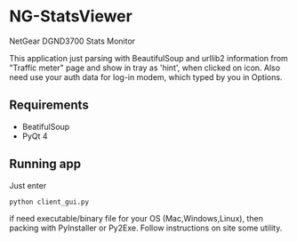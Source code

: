 NG-StatsViewer
==============

NetGear DGND3700 Stats Monitor

This application just parsing with BeautifulSoup and urllib2 information from "Traffic meter" page and show in tray as 'hint', when clicked on icon. Also need use your auth data for log-in modem, which typed by you in Options.

Requirements  
--------------  
- BeatifulSoup
- PyQt 4

Running app
-------------  
Just enter  
    
    python client_gui.py

if need executable/binary file for your OS (Mac,Windows,Linux), then packing with PyInstaller or Py2Exe. Follow instructions on site some utility.
